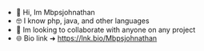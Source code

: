 - 👋 Hi, Im Mbpsjohnathan
- 🤓 I know php, java, and other languages
- 🧐 Im looking to collaborate with anyone on any project
- 🌐 Bio link ➜ https://lnk.bio/Mbpsjohnathan
